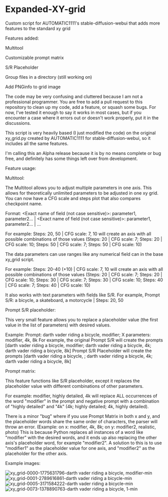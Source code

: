 # Expanded-XY-grid
Custom script for AUTOMATIC1111's stable-diffusion-webui that adds more features to the standard xy grid

Features added:

Multitool

Customizable prompt matrix

S/R Placeholder

Group files in a directory (still working on)

Add PNGinfo to grid image



The code may be very confusing and cluttered because I am not a professional programmer. You are free to add a pull request to this repository to clean up my code, add a feature, or squash some bugs. For now, I've tested it enough to say it works in most cases, but if you encounter a case where it errors out or doesn't work properly, put it in the discussions.

This script is very heavily based (I just modified the code) on the original xy_grid.py created by AUTOMATIC1111 for stable-diffusion-webui, so it includes all the same features.

I'm calling this an Alpha release because it is by no means complete or bug free, and definitely has some things left over from development.


Feature usage:

Multitool:

The Multitool allows you to adjust multiple parameters in one axis. This allows for theoretically unlimited parameters to be adjusted in one xy grid.
You can now have a CFG scale and steps plot that also compares checkpoint name.

Format:
<Exact name of field (not case sensitive)>: parameter1, parameter2... | <Exact name of field (not case sensitive)>: parameter1, parameter2... | ...

For example: Steps: 20, 50 | CFG scale: 7, 10 will create an axis with all possible combinations of those values (Steps: 20 | CFG scale: 7; Steps: 20 | CFG scale: 10; Steps: 50 | CFG scale: 7; Steps: 50 | CFG scale: 10)
 
The data parameters can use ranges like any numerical field can in the base xy_grid script.

For example: Steps: 20-40 (+10) | CFG scale: 7, 10 will create an axis with all possible combinations of those values (Steps: 20 | CFG scale: 7; Steps: 20 | CFG scale: 10; Steps: 30 | CFG scale: 7; Steps: 30 | CFG scale: 10; Steps: 40 | CFG scale: 7; Steps: 40 | CFG scale: 10)

It also works with text parameters with fields like S/R. For example, Prompt S/R: a bicycle, a skateboard, a motorcycle | Steps: 20, 50

Prompt S/R placeholder:

This very small feature allows you to replace a placeholder value (the first value in the list of parameters) with desired values. 

Example: Prompt: darth vader riding a bicycle, modifier; X parameters: modifier, 4k, 8k
For example, the original Prompt S/R will create the prompts [darth vader riding a bicycle, modifier; darth vader riding a bicycle, 4k; darth vader riding a bicycle, 8k]
Prompt S/R Placeholder will create the prompts [darth vader riding a bicycle, ; darth vader riding a bicycle, 4k; darth vader riding a bicycle, 8k]

Prompt matrix:

This feature functions like S/R placeholder, except it replaces the placeholder value with different combinations of other parameters.

For example: modifier, highly detailed, 4k will replace ALL occurrences of the word "modifier" in the prompt and negative prompt with a combination of "highly detailed" and "4k" (4k; highly detailed; 4k, highly detailed).

There is a minor "bug" where if you use Prompt Matrix in both x and y, and the placeholder words share the same order of characters, the parser will throw an error. (Example: on x: modifier, 4k, 8k; on y: modifier2, realistic, photo) This is because Python replaces all instances of a word like "modifier" with the desired words, and it ends up also replacing the other axis's placeholder word, for example "modifier2". A solution to this is to use "modifier1" as the placeholder value for one axis, and "modifier2" as the placeholder for the other axis.


Example images:

![xy_grid-0000-1775631796-darth vader riding a bicycle, modifier-min](https://user-images.githubusercontent.com/80003301/202277871-a4a3341b-13f7-42f4-a3e6-ca8f8cd8250a.png)
![xy_grid-0001-2789616861-darth vader riding a bicycle-min](https://user-images.githubusercontent.com/80003301/202277910-40d72e95-0afe-4a84-821f-d769035e27d1.png)
![xy_grid-0005-3171584222-darth vader riding a bicycle-min](https://user-images.githubusercontent.com/80003301/202277930-33f371b9-e128-44d0-83dc-e0ac632d5b18.png)
![xy_grid-0073-1378890763-darth vader riding a bicycle, 1-min](https://user-images.githubusercontent.com/80003301/202277967-714d7e33-90bf-41f8-a6af-c6cb4594dd79.png)
